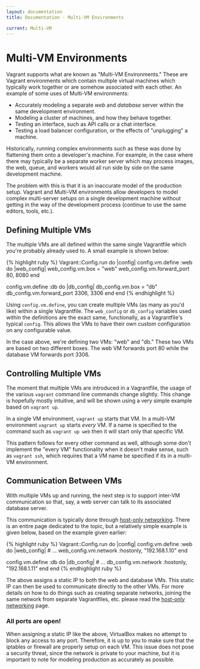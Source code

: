 ```yaml
---
layout: documentation
title: Documentation - Multi-VM Environments

current: Multi-VM
---
```

# Multi-VM Environments

Vagrant supports what are known as "Multi-VM Environments." These are Vagrant
environments which contain multiple virtual machines which typically work
together or are somehow associated with each other. An example of some uses of
Multi-VM environments:

* Accurately modeling a separate _web_ and _database_ server within the
  same development environment.
* Modeling a cluster of machines, and how they behave together.
* Testing an interface, such as API calls or a chat interface.
* Testing a load balancer configuration, or the effects of "unplugging"
  a machine.

Historically, running complex environments such as these was done by flattening
them onto a developer's machine. For example, in the case where there may typically
be a separate worker server which may process images, the web, queue, and workers
would all run side by side on the same development machine.

The problem with this is that it is an inaccurate model of the production setup.
Vagrant and Multi-VM environments allow developers to model complex multi-server
setups on a single development machine without getting in the way of the
development process (continue to use the same editors, tools, etc.).

## Defining Multiple VMs

The multiple VMs are all defined within the same single Vagrantfile which you're
probably already used to. A small example is shown below:

{% highlight ruby %}
Vagrant::Config.run do |config|
  config.vm.define :web do |web_config|
    web_config.vm.box = "web"
    web_config.vm.forward_port 80, 8080
  end

  config.vm.define :db do |db_config|
    db_config.vm.box = "db"
    db_config.vm.forward_port 3306, 3306
  end
end
{% endhighlight %}

Using `config.vm.define`, you can create multiple VMs (as many as you'd like) within
a single Vagrantfile. The `web_config` or `db_config` variables used within the
definitions are the exact same, functionally, as a Vagrantfile's typical `config`.
This allows the VMs to have their own custom configuration on any configurable
value.

In the case above, we're defining two VMs: "web" and "db." These two VMs are based
on two different boxes. The web VM forwards port 80 while the database VM forwards
port 3306.

## Controlling Multiple VMs

The moment that multiple VMs are introduced in a Vagrantfile, the usage of
the various `vagrant` command line commands change slightly. This change is hopefully
mostly intuitive, and will be shown using a very simple example based on `vagrant up`.

In a single VM environment, `vagrant up` starts that VM. In a multi-VM environment
`vagrant up` starts _every_ VM. If a name is specified to the command such as
`vagrant up web` then it will start only that specific VM.

This pattern follows for every other command as well, although some don't implement
the "every VM" functionality when it doesn't make sense, such as `vagrant ssh`, which
requires that a VM name be specified if its in a multi-VM environment.

## Communication Between VMs

With multiple VMs up and running, the next step is to support inter-VM
communication so that, say, a web server can talk to its associated database
server.

This communication is typically done through [host-only networking](/docs/host_only_networking.html). There is an entire page dedicated to the topic, but a relatively simple
example is given below, based on the example given earlier:

{% highlight ruby %}
Vagrant::Config.run do |config|
  config.vm.define :web do |web_config|
    # ...
    web_config.vm.network :hostonly, "192.168.1.10"
  end

  config.vm.define :db do |db_config|
    # ...
    db_config.vm.network :hostonly, "192.168.1.11"
  end
end
{% endhighlight ruby %}

The above assigns a static IP to both the web and database VMs. This
static IP can then be used to communicate directly to the other VMs.
For more details on how to do things such as creating separate networks,
joining the same network from separate Vagrantfiles, etc. please read
the [host-only networking](/docs/host_only_networking.html) page.

<div class="alert alert-block alert-notice">
  <h3>All ports are open!</h3>
  <p>
    When assigning a static IP like the above, VirtualBox makes no attempt
    to block any access to any port. Therefore, it is up to you to make sure
    that the iptables or firewall are properly setup on each VM. This issue
    does not pose a security threat, since the network is private to your machine,
    but it is important to note for modeling production as accurately as possible.
  </p>
</div>

